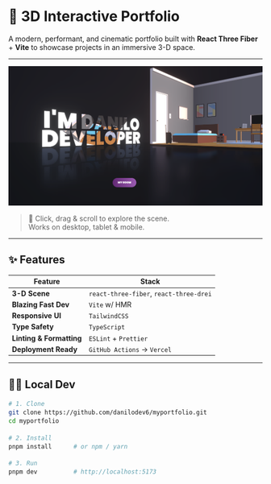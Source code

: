 # 🚀 3D Interactive Portfolio  
A modern, performant, and cinematic portfolio built with **React Three Fiber** + **Vite** to showcase projects in an immersive 3-D space.

---

![homepage](./public/home.png)

> 👀 Click, drag & scroll to explore the scene.  
> Works on desktop, tablet & mobile.

---

## ✨ Features

| Feature | Stack |
|---------|-------|
| **3-D Scene** | `react-three-fiber`, `react-three-drei` |
| **Blazing Fast Dev** | `Vite` w/ HMR |
| **Responsive UI** | `TailwindCSS` |
| **Type Safety** | `TypeScript` |
| **Linting & Formatting** | `ESLint` + `Prettier` |
| **Deployment Ready** | `GitHub Actions` → `Vercel` |

---


## 🧑‍💻 Local Dev

```bash
# 1. Clone
git clone https://github.com/danilodev6/myportfolio.git
cd myportfolio

# 2. Install
pnpm install      # or npm / yarn

# 3. Run
pnpm dev          # http://localhost:5173
